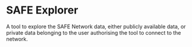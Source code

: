 # SAFE Explorer
A tool to explore the SAFE Network data, either publicly available data, or private data belonging to the user authorising the tool to connect to the network.
